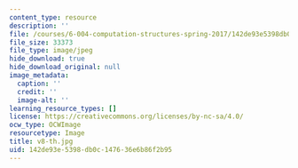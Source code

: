 ```yaml
---
content_type: resource
description: ''
file: /courses/6-004-computation-structures-spring-2017/142de93e5398db0c147636e6b86f2b95_v8-th.jpg
file_size: 33373
file_type: image/jpeg
hide_download: true
hide_download_original: null
image_metadata:
  caption: ''
  credit: ''
  image-alt: ''
learning_resource_types: []
license: https://creativecommons.org/licenses/by-nc-sa/4.0/
ocw_type: OCWImage
resourcetype: Image
title: v8-th.jpg
uid: 142de93e-5398-db0c-1476-36e6b86f2b95
---
```

